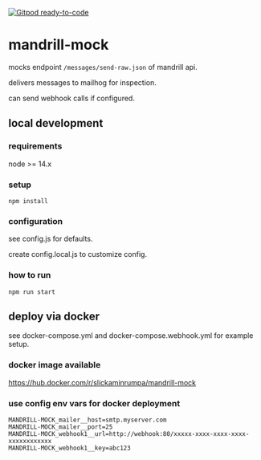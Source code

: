 [![Gitpod ready-to-code](https://img.shields.io/badge/Gitpod-ready--to--code-blue?logo=gitpod)](https://gitpod.io/#https://github.com/slickaminrumpa/mandrill-mock)

# mandrill-mock

mocks endpoint `/messages/send-raw.json` of mandrill api.

delivers messages to mailhog for inspection.

can send webhook calls if configured.

## local development

### requirements

node >= 14.x

### setup 

`npm install`

### configuration

see config.js for defaults.

create config.local.js to customize config.

### how to run

`npm run start`

## deploy via docker  

see docker-compose.yml and docker-compose.webhook.yml for example setup.

### docker image available

https://hub.docker.com/r/slickaminrumpa/mandrill-mock

### use config env vars for docker deployment

```
MANDRILL-MOCK_mailer__host=smtp.myserver.com
MANDRILL-MOCK_mailer__port=25
MANDRILL-MOCK_webhook1__url=http://webhook:80/xxxxx-xxxx-xxxx-xxxx-xxxxxxxxxxxx
MANDRILL-MOCK_webhook1__key=abc123
```
